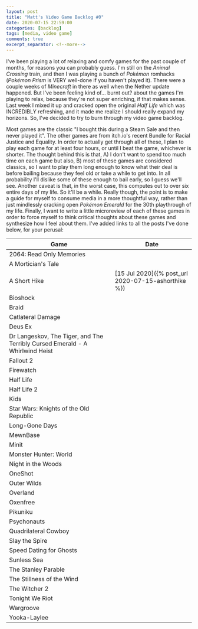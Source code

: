 ```yaml
---
layout: post
title: "Matt's Video Game Backlog #0"
date: 2020-07-15 22:59:00
categories: [backlog]
tags: [media, video game]
comments: true
excerpt_separator: <!--more-->
---
```


I've been playing a lot of relaxing and comfy games for the past couple of months, for reasons you can probably guess. I'm still on the _Animal Crossing_ train, and then I was playing a bunch of _Pokémon_ romhacks (_Pokémon Prism_ is VERY well-done if you haven't played it). There were a couple weeks of _Minecraft_ in there as well when the Nether update happened. But I've been feeling kind of... burnt out? about the games I'm playing to relax, because they're not super enriching, if that makes sense. Last week I mixed it up and cracked open the original _Half Life_ which was INCREDIBLY refreshing, and it made me realize I should really expand my horizons. So, I've decided to try to burn through my video game backlog.

<!--more-->

Most games are the classic "I bought this during a Steam Sale and then never played it". The other games are from itch.io's recent Bundle for Racial Justice and Equality. In order to actually get through all of these, I plan to play each game for at least four hours, or until I beat the game, whichever is shorter. The thought behind this is that, A) I don't want to spend too much time on each game but also, B) most of these games are considered classics, so I want to play them long enough to know what their deal is before bailing because they feel old or take a while to get into. In all probability I'll dislike some of these enough to bail early, so I guess we'll see. Another caveat is that, in the worst case, this computes out to over six entire days of my life. So it'll be a while. Really though, the point is to make a guide for myself to consume media in a more thoughtful way, rather than just mindlessly cracking open _Pokémon Emerald_ for the 30th playthrough of my life. Finally, I want to write a little microreview of each of these games in order to force myself to think critical thoughts about these games and synthesize how I feel about them. I've added links to all the posts I've done below, for your perusal:

| Game                                                                         | Date                                                |
| ---------------------------------------------------------------------------- | --------------------------------------------------- |
| 2064: Read Only Memories                                                     |                                                     |
| A Mortician's Tale                                                           |                                                     |
| A Short Hike                                                                 | [15 Jul 2020]({% post_url 2020-07-15-ashorthike %}) |
| Bioshock                                                                     |                                                     |
| Braid                                                                        |                                                     |
| Catlateral Damage                                                            |                                                     |
| Deus Ex                                                                      |                                                     |
| Dr Langeskov, The Tiger, and The Terribly Cursed Emerald - A Whirlwind Heist |                                                     |
| Fallout 2                                                                    |                                                     |
| Firewatch                                                                    |                                                     |
| Half Life                                                                    |                                                     |
| Half Life 2                                                                  |                                                     |
| Kids                                                                         |                                                     |
| Star Wars: Knights of the Old Republic                                       |                                                     |
| Long-Gone Days                                                               |                                                     |
| MewnBase                                                                     |                                                     |
| Minit                                                                        |                                                     |
| Monster Hunter: World                                                        |                                                     |
| Night in the Woods                                                           |                                                     |
| OneShot                                                                      |                                                     |
| Outer Wilds                                                                  |                                                     |
| Overland                                                                     |                                                     |
| Oxenfree                                                                     |                                                     |
| Pikuniku                                                                     |                                                     |
| Psychonauts                                                                  |                                                     |
| Quadrilateral Cowboy                                                         |                                                     |
| Slay the Spire                                                               |                                                     |
| Speed Dating for Ghosts                                                      |                                                     |
| Sunless Sea                                                                  |                                                     |
| The Stanley Parable                                                          |                                                     |
| The Stillness of the Wind                                                    |                                                     |
| The Witcher 2                                                                |                                                     |
| Tonight We Riot                                                              |                                                     |
| Wargroove                                                                    |                                                     |
| Yooka-Laylee                                                                 |                                                     |
